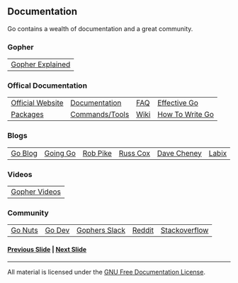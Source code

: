 ## Documentation

Go contains a wealth of documentation and a great community.

### Gopher
<table>
<tr><td><a href="http://blog.golang.org/gopher">Gopher Explained</a></td></tr>
</table>

### Offical Documentation
<table>
<tr><td><a href="http://golang.org">Official Website</a></td><td><a href="http://golang.org/doc">Documentation</a></td><td><a href="http://golang.org/doc/faq">FAQ</a></td><td><a href="http://golang.org/doc/effective_go.html">Effective Go</a></td></tr>
<tr><td><a href="http://golang.org/pkg">Packages</a></td><td><a href="http://golang.org/cmd">Commands/Tools</a></td><td><a href="https://github.com/golang/go/wiki">Wiki</a></td><td><a href="http://golang.org/doc/code.html">How To Write Go</a></td></tr>
</table>

### Blogs
<table>
<tr><td><a href="http://blog.golang.org">Go Blog</a></td><td><a href="http://goinggo.net">Going Go</a></td><td><a href="http://commandcenter.blogspot.com/">Rob Pike</a></td><td><a href="http://research.swtch.com/">Russ Cox</a></td><td><a href="http://dave.cheney.net/">Dave Cheney</a></td><td><a href="http://blog.labix.org">Labix</a></td></tr>
</table>

### Videos
<table>
<tr><td><a href="http://gophervids.appspot.com">Gopher Videos</a></td></tr>
</table>

### Community
<table>
<tr><td><a href="https://groups.google.com/forum/#!forum/golang-nuts">Go Nuts</a></td><td><a href="https://groups.google.com/forum/#!forum/golang-dev">Go Dev</a></td><td><a href="https://gophers.slack.com">Gophers Slack</a></td><td><a href="http://www.reddit.com/r/golang">Reddit</a></td><td><a href="http://stackoverflow.com/questions/tagged/go">Stackoverflow</a></td></tr>
</table>

#### [Previous Slide](slide1.md) | [Next Slide](slide3.md)
___
All material is licensed under the [GNU Free Documentation License](https://github.com/gobridge/gotraining/blob/master/LICENSE).
